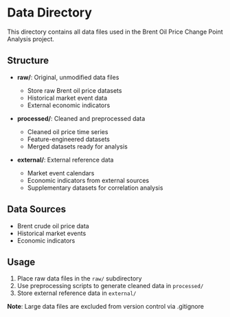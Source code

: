 # Data Directory

This directory contains all data files used in the Brent Oil Price Change Point Analysis project.

## Structure

- **raw/**: Original, unmodified data files
  - Store raw Brent oil price datasets
  - Historical market event data
  - External economic indicators

- **processed/**: Cleaned and preprocessed data
  - Cleaned oil price time series
  - Feature-engineered datasets
  - Merged datasets ready for analysis

- **external/**: External reference data
  - Market event calendars
  - Economic indicators from external sources
  - Supplementary datasets for correlation analysis

## Data Sources

- Brent crude oil price data
- Historical market events
- Economic indicators

## Usage

1. Place raw data files in the `raw/` subdirectory
2. Use preprocessing scripts to generate cleaned data in `processed/`
3. Store external reference data in `external/`

**Note**: Large data files are excluded from version control via .gitignore